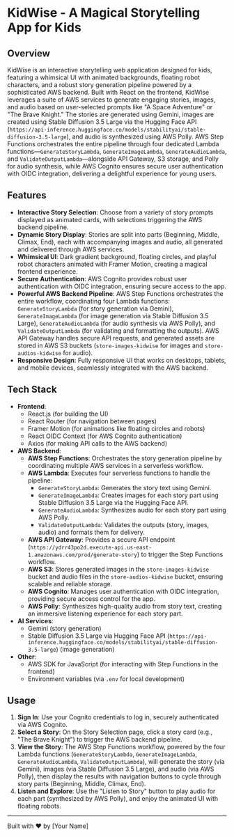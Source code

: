 # KidWise - A Magical Storytelling App for Kids

## Overview
KidWise is an interactive storytelling web application designed for kids, featuring a whimsical UI with animated backgrounds, floating robot characters, and a robust story generation pipeline powered by a sophisticated AWS backend. Built with React on the frontend, KidWise leverages a suite of AWS services to generate engaging stories, images, and audio based on user-selected prompts like "A Space Adventure" or "The Brave Knight." The stories are generated using Gemini, images are created using Stable Diffusion 3.5 Large via the Hugging Face API (`https://api-inference.huggingface.co/models/stabilityai/stable-diffusion-3.5-large`), and audio is synthesized using AWS Polly. AWS Step Functions orchestrates the entire pipeline through four dedicated Lambda functions—`GenerateStoryLambda`, `GenerateImageLambda`, `GenerateAudioLambda`, and `ValidateOutputLambda`—alongside API Gateway, S3 storage, and Polly for audio synthesis, while AWS Cognito ensures secure user authentication with OIDC integration, delivering a delightful experience for young users.

## Features
- **Interactive Story Selection**: Choose from a variety of story prompts displayed as animated cards, with selections triggering the AWS backend pipeline.
- **Dynamic Story Display**: Stories are split into parts (Beginning, Middle, Climax, End), each with accompanying images and audio, all generated and delivered through AWS services.
- **Whimsical UI**: Dark gradient background, floating circles, and playful robot characters animated with Framer Motion, creating a magical frontend experience.
- **Secure Authentication**: AWS Cognito provides robust user authentication with OIDC integration, ensuring secure access to the app.
- **Powerful AWS Backend Pipeline**: AWS Step Functions orchestrates the entire workflow, coordinating four Lambda functions: `GenerateStoryLambda` (for story generation via Gemini), `GenerateImageLambda` (for image generation via Stable Diffusion 3.5 Large), `GenerateAudioLambda` (for audio synthesis via AWS Polly), and `ValidateOutputLambda` (for validating and formatting the outputs). AWS API Gateway handles secure API requests, and generated assets are stored in AWS S3 buckets (`store-images-kidwise` for images and `store-audios-kidwise` for audio).
- **Responsive Design**: Fully responsive UI that works on desktops, tablets, and mobile devices, seamlessly integrated with the AWS backend.

## Tech Stack
- **Frontend**:
  - React.js (for building the UI)
  - React Router (for navigation between pages)
  - Framer Motion (for animations like floating circles and robots)
  - React OIDC Context (for AWS Cognito authentication)
  - Axios (for making API calls to the AWS backend)
- **AWS Backend**:
  - **AWS Step Functions**: Orchestrates the story generation pipeline by coordinating multiple AWS services in a serverless workflow.
  - **AWS Lambda**: Executes four serverless functions to handle the pipeline:
    - `GenerateStoryLambda`: Generates the story text using Gemini.
    - `GenerateImageLambda`: Creates images for each story part using Stable Diffusion 3.5 Large via the Hugging Face API.
    - `GenerateAudioLambda`: Synthesizes audio for each story part using AWS Polly.
    - `ValidateOutputLambda`: Validates the outputs (story, images, audio) and formats them for delivery.
  - **AWS API Gateway**: Provides a secure API endpoint (`https://ydrr43po2d.execute-api.us-east-1.amazonaws.com/prod/generate-story`) to trigger the Step Functions workflow.
  - **AWS S3**: Stores generated images in the `store-images-kidwise` bucket and audio files in the `store-audios-kidwise` bucket, ensuring scalable and reliable storage.
  - **AWS Cognito**: Manages user authentication with OIDC integration, providing secure access control for the app.
  - **AWS Polly**: Synthesizes high-quality audio from story text, creating an immersive listening experience for each story part.
- **AI Services**:
  - Gemini (story generation)
  - Stable Diffusion 3.5 Large via Hugging Face API (`https://api-inference.huggingface.co/models/stabilityai/stable-diffusion-3.5-large`) (image generation)
- **Other**:
  - AWS SDK for JavaScript (for interacting with Step Functions in the frontend)
  - Environment variables (via `.env` for local development)

## Usage
1. **Sign In**: Use your Cognito credentials to log in, securely authenticated via AWS Cognito.
2. **Select a Story**: On the Story Selection page, click a story card (e.g., "The Brave Knight") to trigger the AWS backend pipeline.
3. **View the Story**: The AWS Step Functions workflow, powered by the four Lambda functions (`GenerateStoryLambda`, `GenerateImageLambda`, `GenerateAudioLambda`, `ValidateOutputLambda`), will generate the story (via Gemini), images (via Stable Diffusion 3.5 Large), and audio (via AWS Polly), then display the results with navigation buttons to cycle through story parts (Beginning, Middle, Climax, End).
4. **Listen and Explore**: Use the "Listen to Story" button to play audio for each part (synthesized by AWS Polly), and enjoy the animated UI with floating robots.

---

Built with ❤️ by [Your Name]